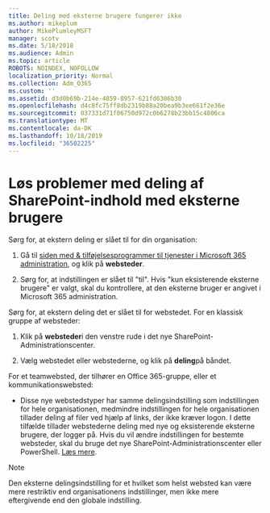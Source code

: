 ```yaml
---
title: Deling med eksterne brugere fungerer ikke
ms.author: mikeplum
author: MikePlumleyMSFT
manager: scotv
ms.date: 5/18/2018
ms.audience: Admin
ms.topic: article
ROBOTS: NOINDEX, NOFOLLOW
localization_priority: Normal
ms.collection: Adm_O365
ms.custom: ''
ms.assetid: d3d0b69b-214e-4859-8957-621fd6306b30
ms.openlocfilehash: d4c8fc75ff8db2319b88a20bea9b3ee661f2e36e
ms.sourcegitcommit: 037331d71f06750d972c0b6278b23bb15c4806ca
ms.translationtype: MT
ms.contentlocale: da-DK
ms.lasthandoff: 10/18/2019
ms.locfileid: "36502225"
---
```

# <a name="fix-problems-sharing-sharepoint-content-with-external-users"></a>Løs problemer med deling af SharePoint-indhold med eksterne brugere

Sørg for, at ekstern deling er slået til for din organisation:
  
1. Gå til [siden med &amp; tilføjelsesprogrammer til tjenester i Microsoft 365 administration](https://portal.office.com/adminportal/home#/Settings/ServicesAndAddIns), og klik på **websteder**.
    
2. Sørg for, at indstillingen er slået til "til". Hvis "kun eksisterende eksterne brugere" er valgt, skal du kontrollere, at den eksterne bruger er angivet i Microsoft 365 administration.
    
Sørg for, at ekstern deling det er slået til for webstedet. For en klassisk gruppe af websteder:
  
1. Klik på **websteder**i den venstre rude i det nye SharePoint-Administrationscenter.
    
2. Vælg webstedet eller webstederne, og klik på **deling**på båndet.
    
For et teamwebsted, der tilhører en Office 365-gruppe, eller et kommunikationswebsted:
  
- Disse nye webstedstyper har samme delingsindstilling som indstillingen for hele organisationen, medmindre indstillingen for hele organisationen tillader deling af filer ved hjælp af links, der ikke kræver logon. I dette tilfælde tillader webstederne deling med nye og eksisterende eksterne brugere, der logger på. Hvis du vil ændre indstillingen for bestemte websteder, skal du bruge det nye SharePoint-Administrationscenter eller PowerShell. [Læs mere](https://go.microsoft.com/fwlink/?linkid=871863).
    
> [!NOTE]
> Den eksterne delingsindstilling for et hvilket som helst websted kan være mere restriktiv end organisationens indstillinger, men ikke mere eftergivende end den globale indstilling. 
  

